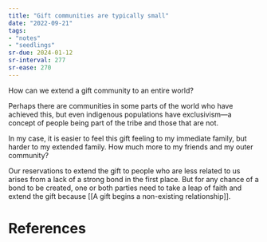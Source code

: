 ```yaml
---
title: "Gift communities are typically small"
date: "2022-09-21"
tags:
- "notes"
- "seedlings"
sr-due: 2024-01-12
sr-interval: 277
sr-ease: 270
---
```


How can we extend a gift community to an entire world?

Perhaps there are communities in some parts of the world who have achieved this, but even indigenous populations have exclusivism—a concept of people being part of the tribe and those that are not.

In my case, it is easier to feel this gift feeling to my immediate family, but harder to my extended family. How much more to my friends and my outer community?

Our reservations to extend the gift to people who are less related to us arises from a lack of a strong bond in the first place. But for any chance of a bond to be created, one or both parties need to take a leap of faith and extend the gift because [[A gift begins a non-existing relationship]].

# References